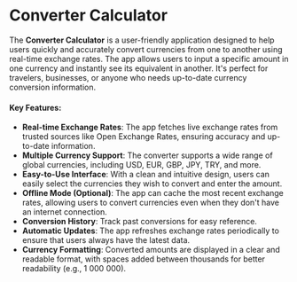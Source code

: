 # Converter Calculator

The **Converter Calculator** is a user-friendly application designed to help users quickly and accurately convert currencies from one to another using real-time exchange rates. The app allows users to input a specific amount in one currency and instantly see its equivalent in another. It's perfect for travelers, businesses, or anyone who needs up-to-date currency conversion information.

#### **Key Features**:
- **Real-time Exchange Rates**: The app fetches live exchange rates from trusted sources like Open Exchange Rates, ensuring accuracy and up-to-date information.
- **Multiple Currency Support**: The converter supports a wide range of global currencies, including USD, EUR, GBP, JPY, TRY, and more.
- **Easy-to-Use Interface**: With a clean and intuitive design, users can easily select the currencies they wish to convert and enter the amount.
- **Offline Mode (Optional)**: The app can cache the most recent exchange rates, allowing users to convert currencies even when they don't have an internet connection.
- **Conversion History**: Track past conversions for easy reference.
- **Automatic Updates**: The app refreshes exchange rates periodically to ensure that users always have the latest data.
- **Currency Formatting**: Converted amounts are displayed in a clear and readable format, with spaces added between thousands for better readability (e.g., 1 000 000).
